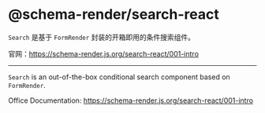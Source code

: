 # @schema-render/search-react

`Search` 是基于 `FormRender` 封装的开箱即用的条件搜索组件。

官网：https://schema-render.js.org/search-react/001-intro

---

`Search` is an out-of-the-box conditional search component based on `FormRender`.

Office Documentation: https://schema-render.js.org/search-react/001-intro
